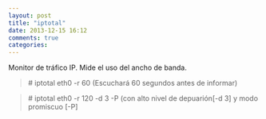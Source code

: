 ```yaml
---
layout: post
title: "iptotal"
date: 2013-12-15 16:12
comments: true
categories: 
---
```

Monitor de tráfico IP. Mide el uso del ancho de banda. 

>\# iptotal eth0 -r 60 (Escuchará 60 segundos antes de informar) 

>\# iptotal eth0 -r 120 -d 3 -P  (con alto nivel de depuarión[-d 3] y modo promiscuo [-P]

